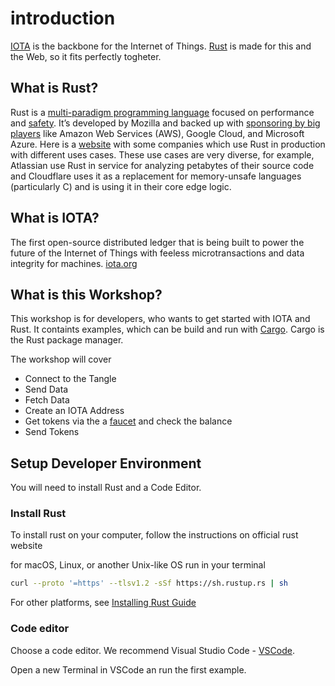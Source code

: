 # introduction
[IOTA](https://www.iota.org/) is the backbone for the Internet of Things. [Rust](https://www.rust-lang.org/) is made for this and the Web, so it fits perfectly togheter. 


## What is Rust?
Rust is a [multi-paradigm programming language](https://en.wikipedia.org/wiki/Programming_language) focused on performance and [safety](https://en.wikipedia.org/wiki/Memory_safety). It’s developed by Mozilla and backed up with [sponsoring by big players](https://www.rust-lang.org/sponsors) like Amazon Web Services (AWS), Google Cloud, and Microsoft Azure. Here is a [website](https://www.rust-lang.org/production/users) with some companies which use Rust in production with different uses cases. These use cases are very diverse, for example, Atlassian use Rust in service for analyzing petabytes of their source code and Cloudflare uses it as a replacement for memory-unsafe languages (particularly C) and is using it in their core edge logic.

## What is IOTA?
The first open-source distributed ledger that is being built to power the future of the Internet of Things with feeless microtransactions and data integrity for machines.
[iota.org](https://www.iota.org/get-started/what-is-iota)

## What is this Workshop?
This workshop is for developers, who wants to get started with IOTA and Rust. It containts examples, which can be build and run with [Cargo](https://doc.rust-lang.org/cargo/). Cargo is the Rust package manager.

The workshop will cover 
- Connect to the Tangle
- Send Data
- Fetch Data
- Create an IOTA Address
- Get tokens via the a [faucet](https://faucet.comnet.einfachiota.de/#/) and check the balance
- Send Tokens

## Setup Developer Environment
You will need to install Rust and a Code Editor.

### Install Rust
To install rust on your computer, follow the instructions on official rust website

for macOS, Linux, or another Unix-like OS run in your terminal
```bash
curl --proto '=https' --tlsv1.2 -sSf https://sh.rustup.rs | sh
```

For other platforms, see [Installing Rust Guide](https://www.rust-lang.org/learn/get-started)

### Code editor
Choose a code editor. 
We recommend Visual Studio Code - [VSCode](https://code.visualstudio.com/).


Open a new Terminal in VSCode an run the first example.
